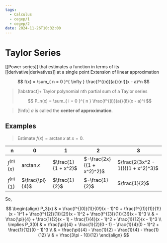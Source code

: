 ```yaml
---
tags:
  - Calculus
  - cegep/1
  - cegep/2
date: 2024-11-26T10:32:00
---
```


# Taylor Series

[[Power series]] that estimates a function in terms of its [[derivative|derivatives]] at a single point
Extension of linear approximation

$$
f(x) = \sum_{ n = 0 }^{ \infty } \frac{f^{(n)}(a)}{n!}(x - a)^n
$$

> [!abstract]+ Taylor polynomial
> nth partial sum of a Taylor series
>
> $$
> P_n(x) = \sum_{ i = 0 }^{ n } \frac{f^{(i)}(a)}{i!}(x - a)^i
> $$

> [!info] $a$ is called the **center of approximation**.

## Examples

> Estimate $f(x) = \arctan x$ at $x = 0$.

| n            | 0               | 1                   | 2                         | 3                                        |
| ------------ | --------------- | ------------------- | ------------------------- | ---------------------------------------- |
| $f^{(n)}(x)$ | $\arctan x$     | $\frac{1}{1 + x^2}$ | $-\frac{2x}{(1 + x^2)^2}$ | $\frac{2(3x^2 - 1)}{(1 + x^2)^3}$ |
| $f^{(n)}(1)$ | $\frac{\pi}{4}$ | $\frac{1}{2}$       | $-\frac{1}{2}$            | $\frac{1}{2}$                            |

So,

$$
\begin{align}
P_3(x) & = \frac{f^{(0)}(1)}{0!}(x - 1)^0 + \frac{f^{(1)}(1)}{1!}(x - 1)^1 + \frac{f^{(2)}(1)}{2!}(x - 1)^2 + \frac{f^{(3)}(1)}{3!}(x - 1)^3 \\
 & = \frac{\pi}{4} + \frac{1}{2}(x - 1) - \frac{1}{4}(x - 1)^2 + \frac{1}{12}(x - 1)^3 \\
\implies P_3(0) & = \frac{\pi}{4} + \frac{1}{2}(0 - 1) - \frac{1}{4}(0 - 1)^2 + \frac{1}{12}(0 - 1)^3 \\
 & = \frac{\pi}{4} - \frac{1}{2} - \frac{1}{4} - \frac{1}{12} \\
 & = \frac{3\pi - 10}{12}
\end{align}
$$
